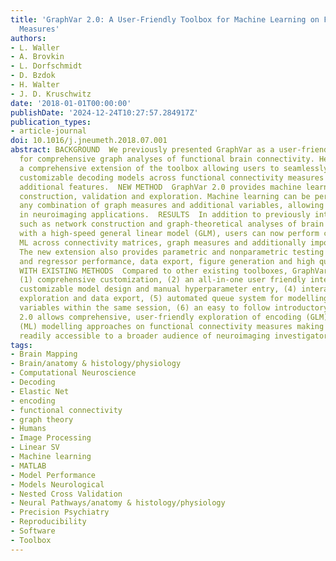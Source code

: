 ```yaml
---
title: 'GraphVar 2.0: A User-Friendly Toolbox for Machine Learning on Functional Connectivity
  Measures'
authors:
- L. Waller
- A. Brovkin
- L. Dorfschmidt
- D. Bzdok
- H. Walter
- J. D. Kruschwitz
date: '2018-01-01T00:00:00'
publishDate: '2024-12-24T10:27:57.284917Z'
publication_types:
- article-journal
doi: 10.1016/j.jneumeth.2018.07.001
abstract: BACKGROUND  We previously presented GraphVar as a user-friendly MATLAB toolbox
  for comprehensive graph analyses of functional brain connectivity. Here we introduce
  a comprehensive extension of the toolbox allowing users to seamlessly explore easily
  customizable decoding models across functional connectivity measures as well as
  additional features.  NEW METHOD  GraphVar 2.0 provides machine learning (ML) model
  construction, validation and exploration. Machine learning can be performed across
  any combination of graph measures and additional variables, allowing for a flexibility
  in neuroimaging applications.  RESULTS  In addition to previously integrated functionalities,
  such as network construction and graph-theoretical analyses of brain connectivity
  with a high-speed general linear model (GLM), users can now perform customizable
  ML across connectivity matrices, graph measures and additionally imported variables.
  The new extension also provides parametric and nonparametric testing of classifier
  and regressor performance, data export, figure generation and high quality export.  COMPARISON
  WITH EXISTING METHODS  Compared to other existing toolboxes, GraphVar 2.0 offers
  (1) comprehensive customization, (2) an all-in-one user friendly interface, (3)
  customizable model design and manual hyperparameter entry, (4) interactive results
  exploration and data export, (5) automated queue system for modelling multiple outcome
  variables within the same session, (6) an easy to follow introductory review.  CONCLUSIONS  GraphVar
  2.0 allows comprehensive, user-friendly exploration of encoding (GLM) and decoding
  (ML) modelling approaches on functional connectivity measures making big data neuroscience
  readily accessible to a broader audience of neuroimaging investigators.
tags:
- Brain Mapping
- Brain/anatomy & histology/physiology
- Computational Neuroscience
- Decoding
- Elastic Net
- encoding
- functional connectivity
- graph theory
- Humans
- Image Processing
- Linear SV
- Machine learning
- MATLAB
- Model Performance
- Models Neurological
- Nested Cross Validation
- Neural Pathways/anatomy & histology/physiology
- Precision Psychiatry
- Reproducibility
- Software
- Toolbox
---
```

